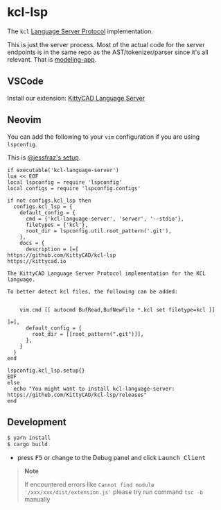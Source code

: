 # kcl-lsp

The `kcl` [Language Server Protocol](https://microsoft.github.io/language-server-protocol)
implementation.

This is just the server process. Most of the actual code for the server endpoints is in the same repo as the AST/tokenizer/parser since it's all relevant. That is [modeling-app](https://github.com/kittycad/modeling-app).

## VSCode

Install our extension: [KittyCAD Language Server](https://marketplace.visualstudio.com/items?itemName=KittyCAD.kcl-language-server)

## Neovim

You can add the following to your `vim` configuration if you are using `lspconfig`.

This is [@jessfraz's
setup](https://github.com/jessfraz/.vim/blob/master/vimrc#L935).

```vim
if executable('kcl-language-server')
lua << EOF
local lspconfig = require 'lspconfig'
local configs = require 'lspconfig.configs'

if not configs.kcl_lsp then
  configs.kcl_lsp = {
    default_config = {
      cmd = {'kcl-language-server', 'server', '--stdio'},
      filetypes = {'kcl'},
      root_dir = lspconfig.util.root_pattern('.git'),
    },
    docs = {
      description = [=[
https://github.com/KittyCAD/kcl-lsp
https://kittycad.io

The KittyCAD Language Server Protocol implementation for the KCL language.

To better detect kcl files, the following can be added:


    vim.cmd [[ autocmd BufRead,BufNewFile *.kcl set filetype=kcl ]]

]=],
      default_config = {
        root_dir = [[root_pattern(".git")]],
      },
    }
  }
end

lspconfig.kcl_lsp.setup{}
EOF
else
  echo "You might want to install kcl-language-server: https://github.com/KittyCAD/kcl-lsp/releases"
end
```

## Development

```bash
$ yarn install
$ cargo build
```

- press <kbd>F5</kbd> or change to the Debug panel and click <kbd>Launch Client</kbd>

> **Note**
>
> If encountered errors like `Cannot find module '/xxx/xxx/dist/extension.js'`
> please try run command `tsc -b` manually
